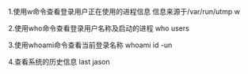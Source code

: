 1.使用w命令查看登录用户正在使用的进程信息
  信息来源于/var/run/utmp
	w

2.使用who命令查看登录用户名称及启动的进程
	who
	users
	
3.使用whoami命令查看当前登录名称
	whoami
	id -un

4.查看系统的历史信息
	last jason

